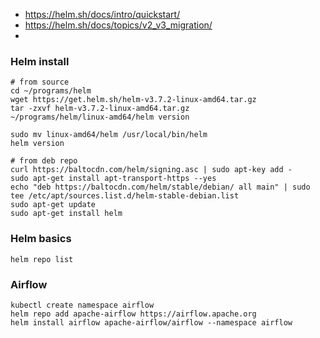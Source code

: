 

* https://helm.sh/docs/intro/quickstart/
* https://helm.sh/docs/topics/v2_v3_migration/
* 

### Helm install
~~~
# from source
cd ~/programs/helm
wget https://get.helm.sh/helm-v3.7.2-linux-amd64.tar.gz
tar -zxvf helm-v3.7.2-linux-amd64.tar.gz
~/programs/helm/linux-amd64/helm version

sudo mv linux-amd64/helm /usr/local/bin/helm
helm version

# from deb repo
curl https://baltocdn.com/helm/signing.asc | sudo apt-key add -
sudo apt-get install apt-transport-https --yes
echo "deb https://baltocdn.com/helm/stable/debian/ all main" | sudo tee /etc/apt/sources.list.d/helm-stable-debian.list
sudo apt-get update
sudo apt-get install helm
~~~

### Helm basics
~~~
helm repo list
~~~

### Airflow
~~~
kubectl create namespace airflow
helm repo add apache-airflow https://airflow.apache.org
helm install airflow apache-airflow/airflow --namespace airflow
~~~